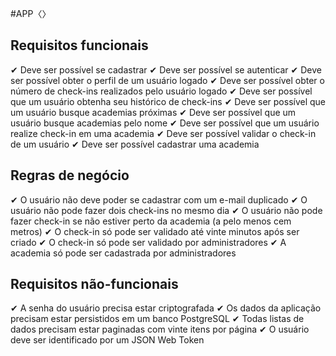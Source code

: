 #APP〈〉

## Requisitos funcionais 
✔︎ Deve ser possível se cadastrar 
✔︎ Deve ser possível se autenticar 
✔︎ Deve ser possível obter o perfil de um usuário logado 
✔︎ Deve ser possível obter o número de check-ins realizados pelo usuário logado 
✔︎ Deve ser possível que um usuário obtenha seu histórico de check-ins 
✔︎ Deve ser possível que um usuário busque academias próximas 
✔︎ Deve ser possível que um usuário busque academias pelo nome 
✔︎ Deve ser possível que um usuário realize check-in em uma academia 
✔︎ Deve ser possível validar o check-in de um usuário 
✔︎ Deve ser possível cadastrar uma academia 

## Regras de negócio 
✔︎ O usuário não deve poder se cadastrar com um e-mail duplicado 
✔︎ O usuário não pode fazer dois check-ins no mesmo dia 
✔︎ O usuário não pode fazer check-in se não estiver perto da academia (a pelo menos  cem metros) 
✔︎ O check-in só pode ser validado até vinte minutos após ser criado 
✔︎ O check-in só pode ser validado por administradores 
✔︎ A academia só pode ser cadastrada por administradores 

## Requisitos não-funcionais 
✔︎ A senha do usuário precisa estar criptografada 
✔︎ Os dados da aplicação precisam estar persistidos em um banco PostgreSQL 
✔︎ Todas listas de dados precisam estar paginadas com vinte itens por página 
✔︎ O usuário deve ser identificado por um JSON Web Token 